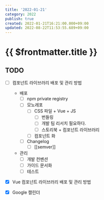 ```yaml
---
title: '2022-01-21'
category: 2022
publish: true
created: 2022-01-21T16:21:00.000+09:00
updated: 2022-08-22T11:53:55.689+09:00
---
```


# {{ $frontmatter.title }}

## TODO

- [ ] 컴포넌트 라이브러리 배포 및 관리 방법

  - 배포
    - [ ] npm private registry
    - [ ] 모노레포
      - [ ] CSS 파일 + Vue + JS
        - [ ] 번들링
        - [ ] 개발 팀 리서치 필요하다.
        - [ ] 스토리북 + 컴포넌트 라이브러리
      - [ ] 컴포넌트 화
    - [ ] Changelog
      - [ ] [[semver]]
  - 관리
    - [ ] 개발 컨벤션
    - [ ] 가이드 문서화
    - [ ] 테스트

- [x] Vue 컴포넌트 라이브러리 배포 및 관리 방법
- [x] Google 캘린더
